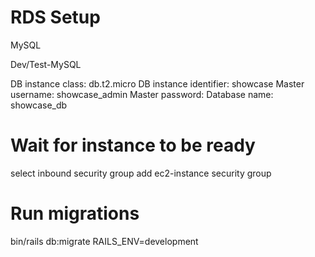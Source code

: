 # RDS Setup
MySQL

Dev/Test-MySQL

DB instance class: db.t2.micro
DB instance identifier: showcase
Master username: showcase_admin
Master password: <PASSWORD>
Database name: showcase_db

# Wait for instance to be ready

select inbound security group
add ec2-instance security group

# Run migrations

bin/rails db:migrate RAILS_ENV=development